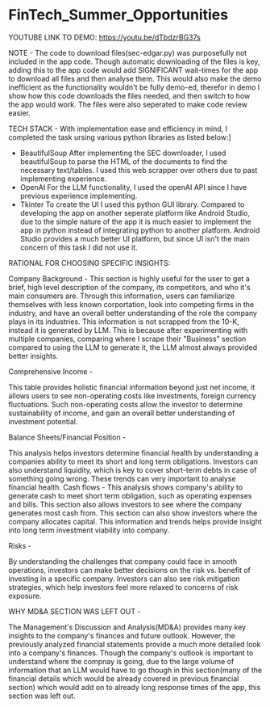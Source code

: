 
# FinTech_Summer_Opportunities

YOUTUBE LINK TO DEMO: https://youtu.be/dTbdzrBG37s

NOTE - 
The code to download files(sec-edgar.py) was purposefully not included in the app code. Though automatic downloading of the files is key, adding this to the app code would add SIGNIFICANT wait-times for the app to download all files and then analyse them. This would also make the demo inefficient as the functionality wouldn't be fully demo-ed, therefor in demo I show how this code downloads the files needed, and then switch to how the app would work. The files were also seperated to make code review easier.


TECH STACK - 
With implementation ease and efficiency in mind, I completed the task ursing various python libraries as listed below:]
 - BeautifulSoup
After implementing the SEC downloader, I used beautifulSoup to parse the HTML of the documents to find the necessary text/tables. I used this web scrapper over others due to past implementing experience.
 - OpenAI
For the LLM functionality, I used the openAI API since I have previous experience implementing.
 - Tkinter
To create the UI I used this python GUI library. Compared to developing the app on another seperate platform like Android Studio, due to the simple nature of the app it is much easier to implement the app in python instead of integrating python to another platform. Android Studio provides a much better UI platform, but since UI isn't the main concern of this task I did not use it.

RATIONAL FOR CHOOSING SPECIFIC INSIGHTS:

Company Background - This section is highly useful for the user to get a brief, high level description of the company, its competitors, and who it's main consumers are. Through this information, users can familiarize themselves with less known corportation, look into competing firms in the industry, and have an overall better understanding of the role the company plays in its industries. This information is not scrapped from the 10-K, instead it is generated by LLM. This is because after experimenting with multiple companies, comparing where I scrape their "Business" section compared to using the LLM to generate it, the LLM almost always provided better insights. 

Comprehensive Income - 

This table provides holistic financial information beyond just net income, it allows users to see non-operating costs like investments, foreign currency fluctuations. Such non-operating costs allow the investor to determine sustainability of income, and gain an overall better understanding of investment potential.

Balance Sheets/Financial Position - 

This analysis helps investors determine financial health by understanding a companies ability to meet its short and long term obligations. Investors can also understand liquidity, which is key to cover short-term debts in case of something going wrong. These trends can very important to analyse financial health.
Cash flows - 
This analysis shows company's ability to generate cash to meet short term obligation, such as operating expenses and bills. This section also allows investors to see where the company generates most cash from. This section can also show investors where the company allocates capital. This information and trends helps provide insight into long term investment viability into company. 

Risks - 

By understanding the challenges that company could face in smooth operations, investors can make better decisions on the risk vs. benefit of investing in a specific company. Investors can also see risk mitigation strategies, which help investors feel more relaxed to concerns of risk exposure. 

WHY MD&A SECTION WAS LEFT OUT -

The Management's Discussion and Analysis(MD&A) provides many key insights to the company's finances and future outlook. However, the previously analyzed financial statements provide a much more detailed look into a company's finances. Though the company's outlook is important to understand where the compnay is going, due to the large volume of information that an LLM would have to go though in this section(many of the financial details which would be already covered in previous financial section) which would add on to already long response times of the app, this section was left out. 
